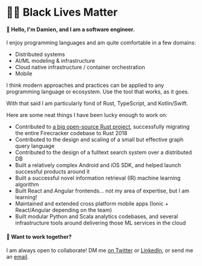 # ✊🏾 Black Lives Matter

#### 👋 Hello, I'm Damien, and I am a software engineer.

I enjoy programming languages and am quite comfortable in a few domains:
- Distributed systems
- AI/ML modeling & infrastructure
- Cloud native infrastructure / container orchestration
- Mobile

I think modern approaches and practices can be applied to any programming language or ecosystem. Use the tool that works, as it goes.

With that said I am particularly fond of Rust, TypeScript, and Kotlin/Swift. 

Here are some neat things I have been lucky enough to work on:
- Contributed to [a big open-source Rust project][4], successfully migrating the entire Firecracker codebase to Rust 2018
- Contributed to the design and scaling of a small but effective graph query language
- Contributed to the design of a fulltext search system over a distributed DB
- Built a relatively complex Android and iOS SDK, and helped launch successful products around it
- Built a successful novel information retrieval (IR) machine learning algorithm
- Built React and Angular frontends... not my area of expertise, but I am learning!
- Maintained and extended cross platform mobile apps (Ionic + React/Angular depending on the team) 
- Built modular Python and Scala analytics codebases, and several infrastructure tools around delivering those ML services in the cloud

#### 🤝 Want to work together?

I am always open to collaborate! DM me [on Twitter][2] or [LinkedIn][1], or send me an [email][3].

[1]: https://linkedin.com/in/damienstanton
[2]: https://twitter.com/damienstanton
[3]: mailto:damien@damienstanton.com
[4]: https://firecracker-microvm.github.io/
